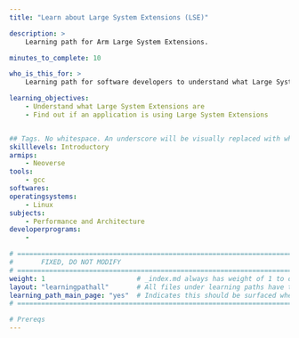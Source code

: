 ```yaml
---
title: "Learn about Large System Extensions (LSE)" 

description: >
    Learning path for Arm Large System Extensions.

minutes_to_complete: 10

who_is_this_for: >
    Learning path for software developers to understand what Large System Extensions are and use them in an application.

learning_objectives:
    - Understand what Large System Extensions are
    - Find out if an application is using Large System Extensions


## Tags. No whitespace. An underscore will be visually replaced with whitespace.
skilllevels: Introductory
armips:
    - Neoverse
tools:
    - gcc
softwares: 
operatingsystems:
    - Linux
subjects:
    - Performance and Architecture
developerprograms:
    - 

# ================================================================================
#       FIXED, DO NOT MODIFY
# ================================================================================
weight: 1                       # _index.md always has weight of 1 to order correctly
layout: "learningpathall"       # All files under learning paths have this same wrapper
learning_path_main_page: "yes"  # Indicates this should be surfaced when looking for related content. Only set for _index.md of learning path content.
# ================================================================================

# Prereqs
---
```


